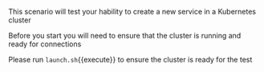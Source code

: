 This scenario will test your hability to create a new service in a Kubernetes cluster

Before you start you will need to ensure that the cluster is running and ready for connections

Please run `launch.sh`{{execute}} to ensure the cluster is ready for the test